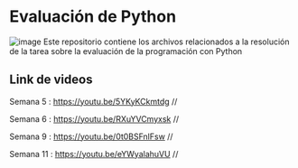 # Evaluación de Python
![image](https://user-images.githubusercontent.com/119143925/209047510-058b5f70-fd6a-4a10-9cdf-1a7c39a01c98.png)
Este repositorio contiene los archivos relacionados a la resolución de la tarea sobre la evaluación de la programación con Python

## Link de videos 
Semana 5 : https://youtu.be/5YKyKCkmtdg //

Semana 6 : https://youtu.be/RXuYVCmyxsk //

Semana 9 : https://youtu.be/0t0BSFnlFsw //

Semana 11 : https://youtu.be/eYWyalahuVU //

